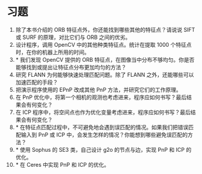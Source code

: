 &emsp;
# 习题

1. 除了本书介绍的 ORB 特征点外，你还能找到哪些其他的特征点？请说说 SIFT 或 SURF 的原理，对比它们与 ORB 之间的优劣。
2. 设计程序，调用 OpenCV 中的其他种类特征点。统计在提取 1000 个特征点时，在你的机器上所用的时间。
3. \* 我们发现 OpenCV 提供的 ORB 特征点，在图像当中分布不够均匀。你是否能够找到或提出让特征点分布更加均匀的方法？
4. 研究 FLANN 为何能够快速处理匹配问题。除了 FLANN 之外，还能哪些可以加速匹配的手段？
5. 把演示程序使用的 EPnP 改成其他 PnP 方法，并研究它们的工作原理。
6. 在 PnP 优化中，将第一个相机的观测也考虑进来，程序应如何书写？最后结果会有何变化？
7. 在 ICP 程序中，将空间点也作为优化变量考虑进来，程序应如何书写？最后结果会有何变化？
8. \* 在特征点匹配过程中，不可避免地会遇到误匹配的情况。如果我们把错误匹配输入到 PnP 或 ICP 中，会发生怎样的情况？你能想到哪些避免误匹配的方法？
9. \* 使用 Sophus 的 SE3 类，自己设计 g2o 的节点与边，实现 PnP 和 ICP 的优化。
10. \* 在 Ceres 中实现 PnP 和 ICP 的优化。